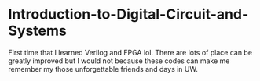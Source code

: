 # Introduction-to-Digital-Circuit-and-Systems
First time that I learned Verilog and FPGA lol.
There are lots of place can be greatly improved but I would not because these codes can make me remember my those unforgettable friends and days in UW.

